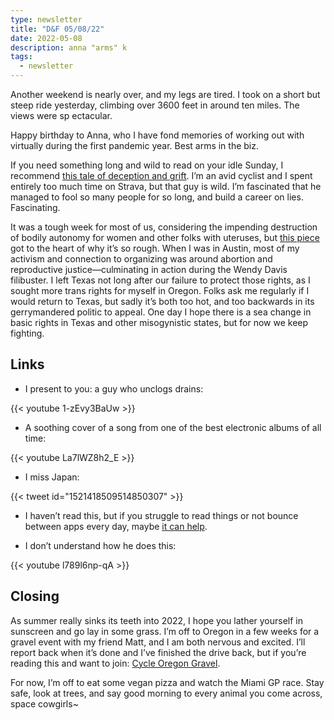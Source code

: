 ```yaml
---
type: newsletter
title: "D&F 05/08/22"
date: 2022-05-08
description: anna "arms" k
tags:
  - newsletter
---
```


Another weekend is nearly over, and my legs are tired. I took on a short but steep ride yesterday, climbing over 3600 feet in around ten miles. The views were sp ectacular.

Happy birthday to Anna, who I have fond memories of working out with virtually during the first pandemic year. Best arms in the biz.

If you need something long and wild to read on your idle Sunday, I recommend [this tale of deception and grift](https://cyclingtips.com/2022/04/exposed-by-a-strava-kom-the-many-lives-of-a-fake-pro-cyclist/). I’m an avid cyclist and I spent entirely too much time on Strava, but that guy is wild. I’m fascinated that he managed to fool so many people for so long, and build a career on lies. Fascinating.

It was a tough week for most of us, considering the impending destruction of bodily autonomy for women and other folks with uteruses, but [this piece](https://defector.com/the-difference-between-protest-and-resistance/) got to the heart of why it’s so rough. When I was in Austin, most of my activism and connection to organizing was around abortion and reproductive justice—culminating in action during the Wendy Davis filibuster. I left Texas not long after our failure to protect those rights, as I sought more trans rights for myself in Oregon. Folks ask me regularly if I would return to Texas, but sadly it’s both too hot, and too backwards in its gerrymandered politic to appeal. One day I hope there is a sea change in basic rights in Texas and other misogynistic states, but for now we keep fighting.

## Links

- I present to you: a guy who unclogs drains:

{{< youtube 1-zEvy3BaUw >}}

- A soothing cover of a song from one of the best electronic albums of all time:

{{< youtube La7lWZ8h2_E >}}

- I miss Japan:

{{< tweet id="1521418509514850307" >}}

- I haven’t read this, but if you struggle to read things or not bounce between apps every day, maybe [it can help](https://bookshop.org/books/stolen-focus-why-you-can-t-pay-attention-and-how-to-think-deeply-again/9780593138519).

- I don’t understand how he does this:

{{< youtube l789l6np-qA >}}

## Closing 

As summer really sinks its teeth into 2022, I hope you lather yourself in sunscreen and go lay in some grass. I’m off to Oregon in a few weeks for a gravel event with my friend Matt, and I am both nervous and excited. I’ll report back when it’s done and I’ve finished the drive back, but if you’re reading this and want to join: [Cycle Oregon Gravel](https://cycleoregon.com/gravel-ride-guide-2022/).

For now, I’m off to eat some vegan pizza and watch the Miami GP race. Stay safe, look at trees, and say good morning to every animal you come across, space cowgirls~